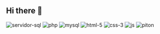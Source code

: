 ## Hi there 👋
![servidor-sql](https://github.com/user-attachments/assets/d9a5a640-de73-4770-a40c-840ec93b212c)
![php](https://github.com/user-attachments/assets/0222c24b-873c-4c09-ad70-e90a3bd9448a)
![mysql](https://github.com/user-attachments/assets/00d194aa-7820-4f31-ab80-5af0e5a332c0)
![html-5](https://github.com/user-attachments/assets/a535caa7-26da-46f1-8899-9167b02af696)
![css-3](https://github.com/user-attachments/assets/6ce4cb29-eae8-43e0-8a61-bab92948bd71)
![js](https://github.com/user-attachments/assets/a2219e06-ebdd-47b3-830a-3aed0c7db3a4)
![piton](https://github.com/user-attachments/assets/a4dcc65d-c6c1-48ed-b4cf-6359017cbe85)

<!--
**Jeremy16-Github/Jeremy16-Github** is a ✨ _special_ ✨ repository because its `README.md` (this file) appears on your GitHub profile.

Here are some ideas to get you started:
![servidor-sql](https://github.com/user-attachments/assets/183feadf-2344-4186-a4ef-37d6e81fb955)

- 🔭 I’m currently working on ...
- 🌱 I’m currently learning ...
- 👯 I’m looking to collaborate on ...
- 🤔 I’m looking for help with ...
- 💬 Ask me about ...
- 📫 How to reach me: ...
- 😄 Pronouns: ...
- ⚡ Fun fact: ...
-->
